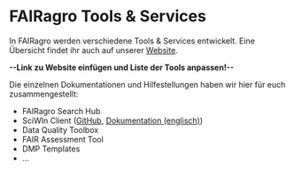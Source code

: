 # FAIRagro Tools & Services

In FAIRagro werden verschiedene Tools & Services entwickelt.
Eine Übersicht findet ihr auch auf unserer [Website]().

**--Link zu Website einfügen und Liste der Tools anpassen!--**

Die einzelnen Dokumentationen und Hilfestellungen haben wir hier für euch zusammengestellt:

- FAIRagro Search Hub
- SciWIn Client ([GitHub](https://github.com/fairagro/m4.4_sciwin_client), [Dokumentation (englisch)](https://fairagro.github.io/m4.4_sciwin_client/))
- Data Quality Toolbox
- FAIR Assessment Tool
- DMP Templates
- ...

